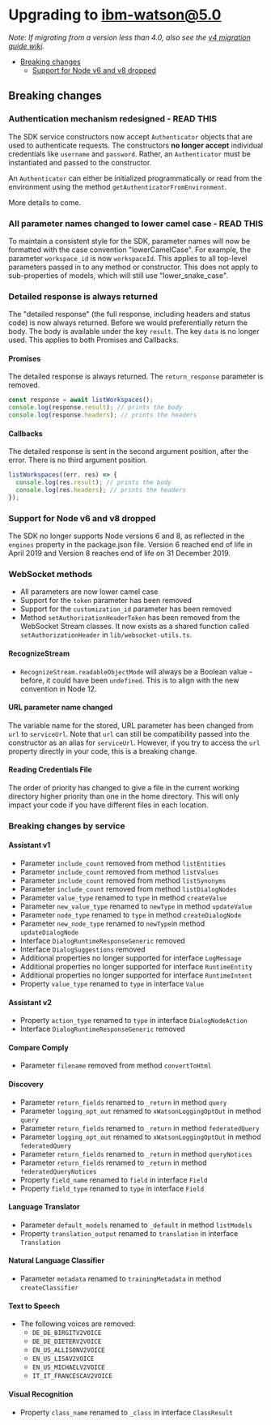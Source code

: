 # Upgrading to ibm-watson@5.0

_Note: If migrating from a version less than 4.0, also see the [v4 migration guide wiki](https://github.com/watson-developer-cloud/node-sdk/wiki/v4-Migration-Guide)._

- [Breaking changes](#breaking-changes)
   - [Support for Node v6 and v8 dropped](#support-for-node-v6-and-v8-dropped)

## Breaking changes
### Authentication mechanism redesigned - READ THIS
The SDK service constructors now accept `Authenticator` objects that are used to authenticate requests. The constructors **no longer accept** individual credentials like `username` and `password`. Rather, an `Authenticator` must be instantiated and passed to the constructor.

An `Authenticator` can either be initialized programmatically or read from the environment using the method `getAuthenticatorFromEnvironment`.

More details to come.

### All parameter names changed to lower camel case - READ THIS
To maintain a consistent style for the SDK, parameter names will now be formatted with the case convention "lowerCamelCase". For example, the parameter `workspace_id` is now `workspaceId`. This applies to all top-level parameters passed in to any method or constructor. This does not apply to sub-properties of models, which will still use "lower_snake_case".

### Detailed response is always returned
The "detailed response" (the full response, including headers and status code) is now always returned. Before we would preferentially return the body. The body is available under the key `result`. The key `data` is no longer used. This applies to both Promises and Callbacks.

#### Promises
The detailed response is always returned. The `return_response` parameter is removed.
```js
const response = await listWorkspaces();
console.log(response.result); // prints the body
console.log(response.headers); // prints the headers
```

#### Callbacks
The detailed response is sent in the second argument position, after the error. There is no third argument position.
```js
listWorkspaces((err, res) => {
  console.log(res.result); // prints the body
  console.log(res.headers); // prints the headers
});
```

### Support for Node v6 and v8 dropped
The SDK no longer supports Node versions 6 and 8, as reflected in the `engines` property in the package.json file. Version 6 reached end of life in April 2019 and Version 8 reaches end of life on 31 December 2019.

### WebSocket methods
- All parameters are now lower camel case
- Support for the `token` parameter has been removed
- Support for the `customization_id` parameter has been removed
- Method `setAuthorizationHeaderToken` has been removed from the WebSocket Stream classes. It now exists as a shared function called `setAuthorizationHeader` in `lib/websocket-utils.ts`.

#### RecognizeStream
- `RecognizeStream.readableObjectMode` will always be a Boolean value - before, it could have been `undefined`. This is to align with the new convention in Node 12.

#### URL parameter name changed
The variable name for the stored, URL parameter has been changed from `url` to `serviceUrl`. Note that `url` can still be compatibility passed into the constructor as an alias for `serviceUrl`. However, if you try to access the `url` property directly in your code, this is a breaking change.

#### Reading Credentials File
The order of priority has changed to give a file in the current working directory higher priority than one in the home directory. This will only impact your code if you have different files in each location.

### Breaking changes by service
#### Assistant v1
- Parameter `include_count` removed from method `listEntities`
- Parameter `include_count` removed from method `listValues`
- Parameter `include_count` removed from method `listSynonyms`
- Parameter `include_count` removed from method `listDialogNodes`
- Parameter `value_type` renamed to `type` in method `createValue`
- Parameter `new_value_type` renamed to `newType` in method `updateValue`
- Parameter `node_type` renamed to `type` in method `createDialogNode`
- Parameter `new_node_type` renamed to `newType`in method `updateDialogNode`
- Interface `DialogRuntimeResponseGeneric` removed
- Interface `DialogSuggestions` removed
- Additional properties no longer supported for interface `LogMessage`
- Additional properties no longer supported for interface `RuntimeEntity`
- Additional properties no longer supported for interface `RuntimeIntent`
- Property `value_type` renamed to `type` in interface `Value`

#### Assistant v2
- Property `action_type` renamed to `type` in interface `DialogNodeAction`
- Interface `DialogRuntimeResponseGeneric` removed

#### Compare Comply
- Parameter `filename` removed from method `convertToHtml`

#### Discovery
- Parameter `return_fields` renamed to `_return` in method `query`
- Parameter `logging_opt_out` renamed to `xWatsonLoggingOptOut` in method `query`
- Parameter `return_fields` renamed to `_return` in method `federatedQuery`
- Parameter `logging_opt_out` renamed to `xWatsonLoggingOptOut` in method `federatedQuery`
- Parameter `return_fields` renamed to `_return` in method `queryNotices`
- Parameter `return_fields` renamed to `_return` in method `federatedQueryNotices`
- Property `field_name` renamed to `field` in interface `Field`
- Property `field_type` renamed to `type` in interface `Field`

#### Language Translator
- Parameter `default_models` renamed to `_default` in method `listModels`
- Property `translation_output` renamed to `translation` in interface `Translation`

#### Natural Language Classifier
- Parameter `metadata` renamed to `trainingMetadata` in method `createClassifier`

#### Text to Speech
- The following voices are removed:
  - `DE_DE_BIRGITV2VOICE`
  - `DE_DE_DIETERV2VOICE`
  - `EN_US_ALLISONV2VOICE`
  - `EN_US_LISAV2VOICE`
  - `EN_US_MICHAELV2VOICE`
  - `IT_IT_FRANCESCAV2VOICE`

#### Visual Recognition
- Property `class_name` renamed to `_class` in interface `ClassResult`

